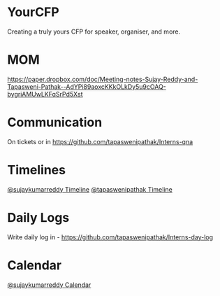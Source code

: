 # YourCFP
Creating a truly yours CFP for speaker, organiser, and more.

# MOM

https://paper.dropbox.com/doc/Meeting-notes-Sujay-Reddy-and-Tapasweni-Pathak--AdYPi89aoxcKKkOLkDy5u9cOAQ-bygriAMUwLKFqSrPd5Xst

# Communication

On tickets or in https://github.com/tapaswenipathak/Interns-qna

# Timelines

[@sujaykumarreddy Timeline]()
[@tapaswenipathak Timeline]()

# Daily Logs

Write daily log in - https://github.com/tapaswenipathak/Interns-day-log

# Calendar

[@sujaykumarreddy Calendar]()

